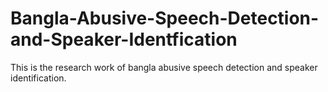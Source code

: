 # Bangla-Abusive-Speech-Detection-and-Speaker-Identfication
This is the research work of bangla abusive speech detection and speaker identification. 

